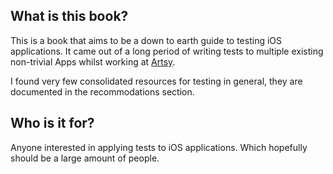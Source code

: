 ## What is this book?

This is a book that aims to be a down to earth guide to testing iOS applications. It came out of a long period of writing tests to multiple existing non-trivial Apps whilst working at [Artsy](http://artsy.net).

I found very few consolidated resources for testing in general, they are documented in the recommodations section.

## Who is it for?

Anyone interested in applying tests to iOS applications. Which hopefully should be a large amount of people.